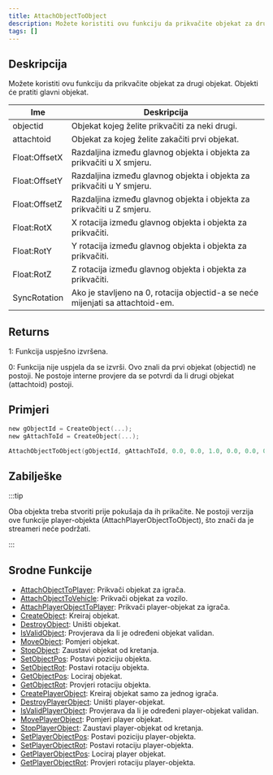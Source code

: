 ```yaml
---
title: AttachObjectToObject
description: Možete koristiti ovu funkciju da prikvačite objekat za drugi objekat.
tags: []
---
```


## Deskripcija

Možete koristiti ovu funkciju da prikvačite objekat za drugi objekat. Objekti će pratiti glavni objekat.

| Ime           | Deskripcija                                                                    |
| ------------- | ------------------------------------------------------------------------------ |
| objectid      | Objekat kojeg želite prikvačiti za neki drugi.                                 |
| attachtoid    | Objekat za kojeg želite zakačiti prvi objekat.                                 |
| Float:OffsetX | Razdaljina između glavnog objekta i objekta za prikvačiti u X smjeru.          |
| Float:OffsetY | Razdaljina između glavnog objekta i objekta za prikvačiti u Y smjeru.          |
| Float:OffsetZ | Razdaljina između glavnog objekta i objekta za prikvačiti u Z smjeru.          |
| Float:RotX    | X rotacija između glavnog objekta i objekta za prikvačiti.                     |
| Float:RotY    | Y rotacija između glavnog objekta i objekta za prikvačiti.                     |
| Float:RotZ    | Z rotacija između glavnog objekta i objekta za prikvačiti.                     |
| SyncRotation  | Ako je stavljeno na 0, rotacija objectid-a se neće mijenjati sa attachtoid-em. |

## Returns

1: Funkcija uspješno izvršena.

0: Funkcija nije uspjela da se izvrši. Ovo znali da prvi objekat (objectid) ne postoji. Ne postoje interne provjere da se potvrdi da li drugi objekat (attachtoid) postoji.

## Primjeri

```c
new gObjectId = CreateObject(...);
new gAttachToId = CreateObject(...);

AttachObjectToObject(gObjectId, gAttachToId, 0.0, 0.0, 1.0, 0.0, 0.0, 0.0, 1);
```

## Zabilješke

:::tip

Oba objekta treba stvoriti prije pokušaja da ih prikačite. Ne postoji verzija ove funkcije player-objekta (AttachPlayerObjectToObject), što znači da je streameri neće podržati.

:::

## Srodne Funkcije

- [AttachObjectToPlayer](AttachObjectToPlayer): Prikvači objekat za igrača.
- [AttachObjectToVehicle](AttachObjectToVehicle): Prikvači objekat za vozilo.
- [AttachPlayerObjectToPlayer](AttachPlayerObjectToPlayer): Prikvači player-objekat za igrača.
- [CreateObject](CreateObject): Kreiraj objekat.
- [DestroyObject](DestroyObject): Uništi objekat.
- [IsValidObject](IsValidObject): Provjerava da li je određeni objekat validan.
- [MoveObject](MoveObject): Pomjeri objekat.
- [StopObject](StopObject): Zaustavi objekat od kretanja.
- [SetObjectPos](SetObjectPos): Postavi poziciju objekta.
- [SetObjectRot](SetObjectRot): Postavi rotaciju objekta.
- [GetObjectPos](GetObjectPos): Lociraj objekat.
- [GetObjectRot](GetObjectRot): Provjeri rotaciju objekta.
- [CreatePlayerObject](CreatePlayerObject): Kreiraj objekat samo za jednog igrača.
- [DestroyPlayerObject](DestroyPlayerObject): Uništi player-objekat.
- [IsValidPlayerObject](IsValidPlayerObject): Provjerava da li je određeni player-objekat validan.
- [MovePlayerObject](MovePlayerObject): Pomjeri player objekat.
- [StopPlayerObject](StopPlayerObject): Zaustavi player-objekat od kretanja.
- [SetPlayerObjectPos](SetPlayerObjectPos): Postavi poziciju player-objekta.
- [SetPlayerObjectRot](SetPlayerObjectRot): Postavi rotaciju player-objekta.
- [GetPlayerObjectPos](GetPlayerObjectPos): Lociraj player objekat.
- [GetPlayerObjectRot](GetPlayerObjectRot): Provjeri rotaciju player-objekta.
